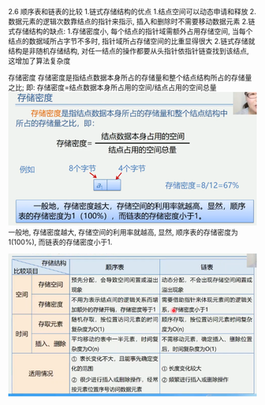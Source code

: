2.6 顺序表和链表的比较
1.链式存储结构的优点
    1.结点空间可以动态申请和释放
    2.数据元素的逻辑次数靠结点的指针来指示, 插入和删除时不需要移动数据元素
2.链式存储结构的缺点:
    1.存储密度小, 每个结点的指针域需额外占用存储空间, 当每个结点的数据域所占字节不多时,
    指针域所占存储空间的比重显得很大
    2.链式存储就结构是非随机存储结构, 对任一结点的操作都要从头指针依指针链查找到该结点,
    这增加了算法复杂度
    
存储密度
    存储密度是指结点数据本身所占的存储量和整个结点结构所占的存储量之比;
    即: 存储密度=结点数据本身所占用的空间/结点占用的空间总量
![存储密度.jpg](images/存储密度.jpg)
一般地, 存储密度越大, 存储空间的利用率就越高, 显然, 顺序表的存储密度为1(100%),
而链表的存储密度小于1.

![顺序表和链表的比较.jpg](images/顺序表和链表的比较.jpg)
